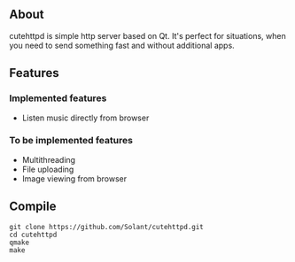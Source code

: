 ## About

cutehttpd is simple http server based on Qt. It's perfect for situations, when you need to send something fast and without additional apps.

## Features

### Implemented features
* Listen music directly from browser

### To be implemented features
* Multithreading
* File uploading
* Image viewing from browser

## Compile

    git clone https://github.com/Solant/cutehttpd.git
    cd cutehttpd
    qmake
    make
